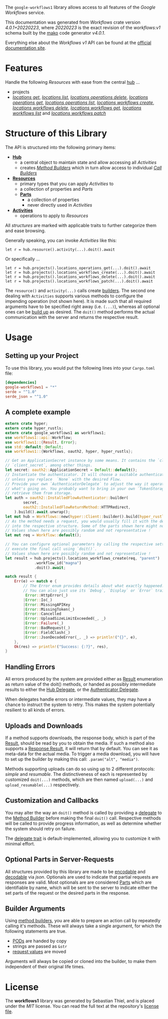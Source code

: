 <!---
DO NOT EDIT !
This file was generated automatically from 'src/generator/templates/api/README.md.mako'
DO NOT EDIT !
-->
The `google-workflows1` library allows access to all features of the *Google Workflows* service.

This documentation was generated from *Workflows* crate version *4.0.1+20220223*, where *20220223* is the exact revision of the *workflows:v1* schema built by the [mako](http://www.makotemplates.org/) code generator *v4.0.1*.

Everything else about the *Workflows* *v1* API can be found at the
[official documentation site](https://cloud.google.com/workflows).
# Features

Handle the following *Resources* with ease from the central [hub](https://docs.rs/google-workflows1/4.0.1+20220223/google_workflows1/Workflows) ... 

* projects
 * [*locations get*](https://docs.rs/google-workflows1/4.0.1+20220223/google_workflows1/api::ProjectLocationGetCall), [*locations list*](https://docs.rs/google-workflows1/4.0.1+20220223/google_workflows1/api::ProjectLocationListCall), [*locations operations delete*](https://docs.rs/google-workflows1/4.0.1+20220223/google_workflows1/api::ProjectLocationOperationDeleteCall), [*locations operations get*](https://docs.rs/google-workflows1/4.0.1+20220223/google_workflows1/api::ProjectLocationOperationGetCall), [*locations operations list*](https://docs.rs/google-workflows1/4.0.1+20220223/google_workflows1/api::ProjectLocationOperationListCall), [*locations workflows create*](https://docs.rs/google-workflows1/4.0.1+20220223/google_workflows1/api::ProjectLocationWorkflowCreateCall), [*locations workflows delete*](https://docs.rs/google-workflows1/4.0.1+20220223/google_workflows1/api::ProjectLocationWorkflowDeleteCall), [*locations workflows get*](https://docs.rs/google-workflows1/4.0.1+20220223/google_workflows1/api::ProjectLocationWorkflowGetCall), [*locations workflows list*](https://docs.rs/google-workflows1/4.0.1+20220223/google_workflows1/api::ProjectLocationWorkflowListCall) and [*locations workflows patch*](https://docs.rs/google-workflows1/4.0.1+20220223/google_workflows1/api::ProjectLocationWorkflowPatchCall)




# Structure of this Library

The API is structured into the following primary items:

* **[Hub](https://docs.rs/google-workflows1/4.0.1+20220223/google_workflows1/Workflows)**
    * a central object to maintain state and allow accessing all *Activities*
    * creates [*Method Builders*](https://docs.rs/google-workflows1/4.0.1+20220223/google_workflows1/client::MethodsBuilder) which in turn
      allow access to individual [*Call Builders*](https://docs.rs/google-workflows1/4.0.1+20220223/google_workflows1/client::CallBuilder)
* **[Resources](https://docs.rs/google-workflows1/4.0.1+20220223/google_workflows1/client::Resource)**
    * primary types that you can apply *Activities* to
    * a collection of properties and *Parts*
    * **[Parts](https://docs.rs/google-workflows1/4.0.1+20220223/google_workflows1/client::Part)**
        * a collection of properties
        * never directly used in *Activities*
* **[Activities](https://docs.rs/google-workflows1/4.0.1+20220223/google_workflows1/client::CallBuilder)**
    * operations to apply to *Resources*

All *structures* are marked with applicable traits to further categorize them and ease browsing.

Generally speaking, you can invoke *Activities* like this:

```Rust,ignore
let r = hub.resource().activity(...).doit().await
```

Or specifically ...

```ignore
let r = hub.projects().locations_operations_get(...).doit().await
let r = hub.projects().locations_workflows_create(...).doit().await
let r = hub.projects().locations_workflows_delete(...).doit().await
let r = hub.projects().locations_workflows_patch(...).doit().await
```

The `resource()` and `activity(...)` calls create [builders][builder-pattern]. The second one dealing with `Activities` 
supports various methods to configure the impending operation (not shown here). It is made such that all required arguments have to be 
specified right away (i.e. `(...)`), whereas all optional ones can be [build up][builder-pattern] as desired.
The `doit()` method performs the actual communication with the server and returns the respective result.

# Usage

## Setting up your Project

To use this library, you would put the following lines into your `Cargo.toml` file:

```toml
[dependencies]
google-workflows1 = "*"
serde = "^1.0"
serde_json = "^1.0"
```

## A complete example

```Rust
extern crate hyper;
extern crate hyper_rustls;
extern crate google_workflows1 as workflows1;
use workflows1::api::Workflow;
use workflows1::{Result, Error};
use std::default::Default;
use workflows1::{Workflows, oauth2, hyper, hyper_rustls};

// Get an ApplicationSecret instance by some means. It contains the `client_id` and 
// `client_secret`, among other things.
let secret: oauth2::ApplicationSecret = Default::default();
// Instantiate the authenticator. It will choose a suitable authentication flow for you, 
// unless you replace  `None` with the desired Flow.
// Provide your own `AuthenticatorDelegate` to adjust the way it operates and get feedback about 
// what's going on. You probably want to bring in your own `TokenStorage` to persist tokens and
// retrieve them from storage.
let auth = oauth2::InstalledFlowAuthenticator::builder(
        secret,
        oauth2::InstalledFlowReturnMethod::HTTPRedirect,
    ).build().await.unwrap();
let mut hub = Workflows::new(hyper::Client::builder().build(hyper_rustls::HttpsConnectorBuilder::new().with_native_roots().https_or_http().enable_http1().enable_http2().build()), auth);
// As the method needs a request, you would usually fill it with the desired information
// into the respective structure. Some of the parts shown here might not be applicable !
// Values shown here are possibly random and not representative !
let mut req = Workflow::default();

// You can configure optional parameters by calling the respective setters at will, and
// execute the final call using `doit()`.
// Values shown here are possibly random and not representative !
let result = hub.projects().locations_workflows_create(req, "parent")
             .workflow_id("magna")
             .doit().await;

match result {
    Err(e) => match e {
        // The Error enum provides details about what exactly happened.
        // You can also just use its `Debug`, `Display` or `Error` traits
         Error::HttpError(_)
        |Error::Io(_)
        |Error::MissingAPIKey
        |Error::MissingToken(_)
        |Error::Cancelled
        |Error::UploadSizeLimitExceeded(_, _)
        |Error::Failure(_)
        |Error::BadRequest(_)
        |Error::FieldClash(_)
        |Error::JsonDecodeError(_, _) => println!("{}", e),
    },
    Ok(res) => println!("Success: {:?}", res),
}

```
## Handling Errors

All errors produced by the system are provided either as [Result](https://docs.rs/google-workflows1/4.0.1+20220223/google_workflows1/client::Result) enumeration as return value of
the doit() methods, or handed as possibly intermediate results to either the 
[Hub Delegate](https://docs.rs/google-workflows1/4.0.1+20220223/google_workflows1/client::Delegate), or the [Authenticator Delegate](https://docs.rs/yup-oauth2/*/yup_oauth2/trait.AuthenticatorDelegate.html).

When delegates handle errors or intermediate values, they may have a chance to instruct the system to retry. This 
makes the system potentially resilient to all kinds of errors.

## Uploads and Downloads
If a method supports downloads, the response body, which is part of the [Result](https://docs.rs/google-workflows1/4.0.1+20220223/google_workflows1/client::Result), should be
read by you to obtain the media.
If such a method also supports a [Response Result](https://docs.rs/google-workflows1/4.0.1+20220223/google_workflows1/client::ResponseResult), it will return that by default.
You can see it as meta-data for the actual media. To trigger a media download, you will have to set up the builder by making
this call: `.param("alt", "media")`.

Methods supporting uploads can do so using up to 2 different protocols: 
*simple* and *resumable*. The distinctiveness of each is represented by customized 
`doit(...)` methods, which are then named `upload(...)` and `upload_resumable(...)` respectively.

## Customization and Callbacks

You may alter the way an `doit()` method is called by providing a [delegate](https://docs.rs/google-workflows1/4.0.1+20220223/google_workflows1/client::Delegate) to the 
[Method Builder](https://docs.rs/google-workflows1/4.0.1+20220223/google_workflows1/client::CallBuilder) before making the final `doit()` call. 
Respective methods will be called to provide progress information, as well as determine whether the system should 
retry on failure.

The [delegate trait](https://docs.rs/google-workflows1/4.0.1+20220223/google_workflows1/client::Delegate) is default-implemented, allowing you to customize it with minimal effort.

## Optional Parts in Server-Requests

All structures provided by this library are made to be [encodable](https://docs.rs/google-workflows1/4.0.1+20220223/google_workflows1/client::RequestValue) and 
[decodable](https://docs.rs/google-workflows1/4.0.1+20220223/google_workflows1/client::ResponseResult) via *json*. Optionals are used to indicate that partial requests are responses 
are valid.
Most optionals are are considered [Parts](https://docs.rs/google-workflows1/4.0.1+20220223/google_workflows1/client::Part) which are identifiable by name, which will be sent to 
the server to indicate either the set parts of the request or the desired parts in the response.

## Builder Arguments

Using [method builders](https://docs.rs/google-workflows1/4.0.1+20220223/google_workflows1/client::CallBuilder), you are able to prepare an action call by repeatedly calling it's methods.
These will always take a single argument, for which the following statements are true.

* [PODs][wiki-pod] are handed by copy
* strings are passed as `&str`
* [request values](https://docs.rs/google-workflows1/4.0.1+20220223/google_workflows1/client::RequestValue) are moved

Arguments will always be copied or cloned into the builder, to make them independent of their original life times.

[wiki-pod]: http://en.wikipedia.org/wiki/Plain_old_data_structure
[builder-pattern]: http://en.wikipedia.org/wiki/Builder_pattern
[google-go-api]: https://github.com/google/google-api-go-client

# License
The **workflows1** library was generated by Sebastian Thiel, and is placed 
under the *MIT* license.
You can read the full text at the repository's [license file][repo-license].

[repo-license]: https://github.com/Byron/google-apis-rsblob/main/LICENSE.md

